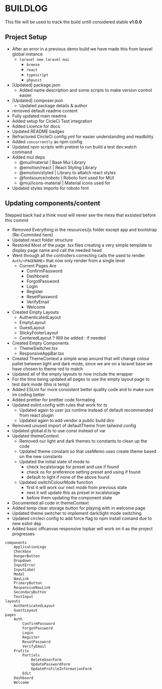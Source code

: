 # BUILDLOG

This file will be used to track the build untill considered stable **v1.0.0**

## Project Setup

- After an error in a previous demo build we have made this from laravel global instance
  - `laravel new laravel-mui`
    - `breeze`
    - `react`
    - `typescript`
    - `phpunit`
- [Updated] package.json
  - Added name description and some scripts to make version control easier
- [Updated] composer.json
  - Updated package details & author
- removed default readme content
- Fully updated main readme
- Added setup for CicleCi Test integration
- Added Licence for docs
- Updated README badges
- Refractored CircleCi config.yml for easier understanding and readbility
- Added `concurrently` as npm config
- Updated npm scripts with pretest to run build a test dev:watch command
- Added mui deps
  - @mui/material | Base Mui Library
  - @emotion/react | React Styling Library
  - @emotion/styled | Library to attatch react styles
  - @fontsource/roboto | Roboto font used for MUI
  - @mui/icons-material | Material icons used for
- Updated styles imports for roboto font

## Updating components/content

Stepped back had a think most will never see the mess that exsisted before this commit

- Removed Everything in the resources/js folder except app and bootstrap (Re-Commited here)
- Updated react folder structure
- Restored Most of the page .tsx files creating a very simple template to display page name and call the needed head
- Went through all the controllers correcting calls the used to render `Auth/<PAGENAME>` that now only render from a single level
  - Current Pages Are
    - ConfirmPassword
    - Dashboard
    - ForgotPassword
    - Login
    - Register
    - ResetPassword
    - VerifyEmail
    - Welcome
- Created Empty Layouts
  - AuthenticatedLayout
  - EmptyLayout
  - GuestLayout
  - StickyFooterLayout
  - CenteredLayout ? Will be added : if needed
- Created Empty Components
  - ThemeSwitcher.tsx
  - ResponsiveAppBar.tsx
- Created ThemeContext a simple wrap around that will change colour pallet between light and dark mode, since we are on a laravel base we have chosen to theme red to match
- Updated all of the empty layouts to now include the wrapper
- For the time being updated all pages to use the empty layout page to test dark mode (this is temp)
- Added ESLint for more consistent better quality code and to make sure im coding better
- Added prettier for prettier code formating
- Updated eslint.config with rules that work for ts
  - Updated again to user jsx runtime instead of default recommended from react plugin
  - Updated again to add vendor a public build dirs
- Removed unused import of defaultTheme from tailwind config
- Updated global.d.ts to use const instead of var
- Updated themeContext
  - Removed our light and dark themes to constants to clean up the code
  - Updated theme constant so that useMemo uses create theme based on the new constants
  - Updated the initial state of mode to
    - check localstorage for preset and use if found
    - check os for preference setting preset and using if found
    - default to light if none of the above found
  - Updated switchColourMode function
    - first it will work our next mode from previous state
    - next it will update this as preset in localstorage
    - before them updating the component state
- Documented all code in themeContext
- Added temp clear storage button for playing with in welcome page
- Updated theme switcher to implement dark/light mode switching
- Updated circleci config to add force flag to npm install comand due to new eslint dep
- Added basic offcanvas responsive topbar will work on it as the project progresses

```sh
components
    ApplicationLogo
    Checkbox
    DangerButton
    Dropdown
    InputError
    InputLabel
    Modal
    NavLink
    PrimaryButton
    ResponsiveNavLink
    SecondaryButton
    TextInput
layouts
    AuthenticatedLayout
    GuestLayout
pages
    Auth
        ConfirmPassword
        ForgotPassword
        Login
        Register
        ResetPassword
        VerifyEmail
    Profile
        Partials
            DeleteUserForm
            UpdatePasswordForm
            UpdateProfileInformationForm
        Edit
    Dashboard
    Welcome
```
